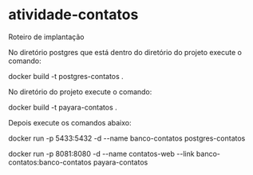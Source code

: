 # atividade-contatos

Roteiro de implantação

No diretório postgres que está dentro do diretório do projeto execute o comando:

docker build -t postgres-contatos .

No diretório do projeto execute o comando:

docker build -t payara-contatos .

Depois execute os comandos abaixo:

docker run -p 5433:5432 -d --name banco-contatos postgres-contatos

docker run -p 8081:8080 -d --name contatos-web --link banco-contatos:banco-contatos payara-contatos